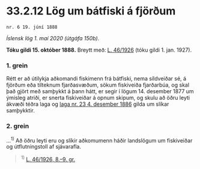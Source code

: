 # 33.2.12 Lög um bátfiski á fjörðum

`nr. 6 19. júní 1888`

_Íslensk lög 1. maí 2020 (útgáfa 150b)._

**Tóku gildi 15. október 1888.**
Breytt með:
[L. 46/1926](https://althingi.is/altext/stjtnr.html#1926046) (tóku gildi 1. jan. 1927).

### 1. grein

Rétt er að útilykja aðkomandi fiskimenn frá bátfiski, nema síldveiðar sé, á fjörðum eða tilteknum fjarðasvæðum, sökum fiskiveiða fjarðarbúa, og skal það gjört með samþykkt á þann hátt, er segir í lögum 14. desember 1877 um ýmisleg atriði, er snerta fiskiveiðar á opnum skipum, og skulu að öðru leyti ákvæði téðra laga og [laga nr. 23 4. desember 1886](/altext/stjtnr.md#1886023) gilda um slíkar samþykktir.

### 2. grein

…<sup>1)</sup> Að öðru leyti eru og slíkir aðkomumenn háðir landslögum um fiskiveiðar og útflutningstoll af sjávarafla.

> <sup>1)</sup> [L. 46/1926, 8.–9. gr.](https://althingi.is/altext/stjtnr.html#1926046?g8)
